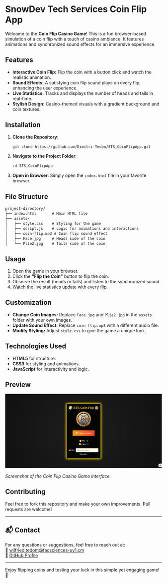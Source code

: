 # SnowDev Tech Services Coin Flip App

Welcome to the **Coin Flip Casino Game**! This is a fun browser-based simulation of a coin flip with a touch of casino ambiance. It features animations and synchronized sound effects for an immersive experience.

## Features

- **Interactive Coin Flip:** Flip the coin with a button click and watch the realistic animation.
- **Sound Effects:** A satisfying coin flip sound plays on every flip, enhancing the user experience.
- **Live Statistics:** Tracks and displays the number of heads and tails in real-time.
- **Stylish Design:** Casino-themed visuals with a gradient background and coin textures.

## Installation

1. **Clone the Repository**:
   ```bash
   git clone https://github.com/Dimitri-Tedom/STS_CoinFlipApp.git
   ```
2. **Navigate to the Project Folder**:
   ```bash
   cd STS_CoinFlipApp
   ```
3. **Open in Browser**:
   Simply open the `index.html` file in your favorite browser.

## File Structure

```plaintext
project-directory/
├── index.html       # Main HTML file
├── assets/
│   ├── style.css    # Styling for the game
│   ├── script.js    # Logic for animations and interactions
│   ├── coin-flip.mp3 # Coin flip sound effect
│   ├── Face.jpg     # Heads side of the coin
│   └── Plie2.jpg    # Tails side of the coin
```

## Usage

1. Open the game in your browser.
2. Click the **"Flip the Coin"** button to flip the coin.
3. Observe the result (heads or tails) and listen to the synchronized sound.
4. Watch the live statistics update with every flip.

## Customization

- **Change Coin Images:** Replace `Face.jpg` and `Plie2.jpg` in the `assets` folder with your own images.
- **Update Sound Effect:** Replace `coin-flip.mp3` with a different audio file.
- **Modify Styling:** Adjust `style.css` to give the game a unique look.

## Technologies Used

- **HTML5** for structure.
- **CSS3** for styling and animations.
- **JavaScript** for interactivity and logic.

## Preview

![Game Preview](./assets/preview.png)

*Screenshot of the Coin Flip Casino Game interface.*

## Contributing

Feel free to fork this repository and make your own improvements. Pull requests are welcome!

---

## **📬 Contact**

For any questions or suggestions, feel free to reach out at:  
📧 wilfried.tedom@facsciences-uy1.cm  
🔗 [GitHub Profile](https://github.com/tedom-tafotsi-dimitri-wilfried)

--- 

Enjoy flipping coins and testing your luck in this simple yet engaging game! 🎲
